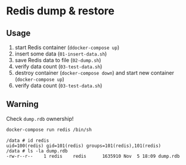 # Redis dump & restore

## Usage

1. start Redis container (`ddocker-compose up`)
2. insert some data (`01-insert-data.sh`)
3. save Redis data to file (`02-dump.sh`)
4. verify data count (`03-test-data.sh`)
5. destroy container (`docker-compose down`) and start new container (`docker-compose up`)
6. verify data count (`03-test-data.sh`)

## Warning

Check `dump.rdb` ownership!

```sh
docker-compose run redis /bin/sh
```

```
/data # id redis
uid=100(redis) gid=101(redis) groups=101(redis),101(redis)
/data # ls -la dump.rdb 
-rw-r--r--    1 redis    redis      1635910 Nov  5 18:09 dump.rdb
```
